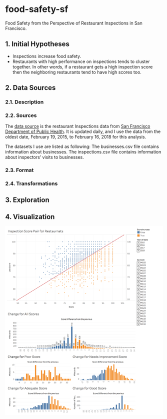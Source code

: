 # food-safety-sf
Food Safety from the Perspective of Restaurant Inspections in San Francisco.

## 1. Initial Hypotheses
* Inspections increase food safety.
* Restaurants with high performance on inspections tends to cluster together. In other words, if a restaurant gets a high inspection score then the neighboring restaurants tend to have high scores too.

## 2. Data Sources
### 2.1. Description
### 2.2. Sources
The [data source](https://extxfer.sfdph.org/) is the restaurant Inspections data from [San Francisco Department of Public Health](https://www.sfdph.org/). It is updated daily, and I use the data from the oldest date, February 19, 2015, to February 16, 2018 for this analysis.

The datasets I use are listed as following:
The businesses.csv file contains information about businesses. 
The inspections.csv file contains information about inspectors’ visits to businesses. 



### 2.3. Format
### 2.4. Transformations
## 3. Exploration

## 4. Visualization
![made with Tableau](https://github.com/3innielee/food-safety-sf/blob/master/resource/viz1.png)
